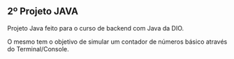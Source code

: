 ## 2º Projeto JAVA

Projeto Java feito para o curso de backend com Java da DIO.

O mesmo tem o objetivo de simular um contador de números básico através do Terminal/Console.
